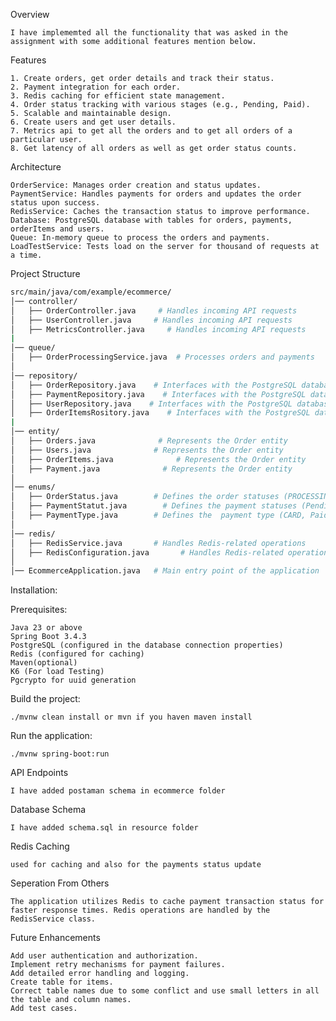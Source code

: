Overview

    I have implememted all the functionality that was asked in the assignment with some additional features mention below.

Features

    1. Create orders, get order details and track their status.
    2. Payment integration for each order.
    3. Redis caching for efficient state management.
    4. Order status tracking with various stages (e.g., Pending, Paid).
    5. Scalable and maintainable design.
    6. Create users and get user details.
    7. Metrics api to get all the orders and to get all orders of a particular user.
    8. Get latency of all orders as well as get order status counts.

Architecture

    OrderService: Manages order creation and status updates.
    PaymentService: Handles payments for orders and updates the order status upon success.
    RedisService: Caches the transaction status to improve performance.
    Database: PostgreSQL database with tables for orders, payments, orderItems and users.
    Queue: In-memory queue to process the orders and payments.
    LoadTestService: Tests load on the server for thousand of requests at a time.

Project Structure

```bash
src/main/java/com/example/ecommerce/
│── controller/
│   ├── OrderController.java     # Handles incoming API requests
│   ├── UserController.java     # Handles incoming API requests
│   ├── MetricsController.java     # Handles incoming API requests
|
│── queue/
│   ├── OrderProcessingService.java  # Processes orders and payments
│
│── repository/
│   ├── OrderRepository.java    # Interfaces with the PostgreSQL database
│   ├── PaymentRepository.java    # Interfaces with the PostgreSQL database
│   ├── UserRepository.java    # Interfaces with the PostgreSQL database
│   ├── OrderItemsRository.java    # Interfaces with the PostgreSQL database
|
│── entity/
│   ├── Orders.java              # Represents the Order entity
│   ├── Users.java              # Represents the Order entity
│   ├── OrderItems.java              # Represents the Order entity
│   ├── Payment.java              # Represents the Order entity
│
│── enums/
│   ├── OrderStatus.java        # Defines the order statuses (PROCESSING, COMPLETED, etc.)
│   ├── PaymentStatut.java        # Defines the payment statuses (Pending, Paid, etc.)
│   ├── PaymentType.java        # Defines the  payment type (CARD, Paid, etc.)
│
│── redis/
│   ├── RedisService.java       # Handles Redis-related operations
│   ├── RedisConfiguration.java       # Handles Redis-related operations
│
│── EcommerceApplication.java   # Main entry point of the application
```
Installation:

Prerequisites:

    Java 23 or above
    Spring Boot 3.4.3
    PostgreSQL (configured in the database connection properties)
    Redis (configured for caching)
    Maven(optional)
    K6 (For load Testing)
    Pgcrypto for uuid generation


Build the project:

    ./mvnw clean install or mvn if you haven maven install

Run the application:

    ./mvnw spring-boot:run

API Endpoints 

    I have added postaman schema in ecommerce folder

Database Schema 

    I have added schema.sql in resource folder

Redis Caching 

    used for caching and also for the payments status update

Seperation From Others

    The application utilizes Redis to cache payment transaction status for faster response times. Redis operations are handled by the RedisService class.

Future Enhancements

    Add user authentication and authorization.
    Implement retry mechanisms for payment failures.
    Add detailed error handling and logging.
    Create table for items.
    Correct table names due to some conflict and use small letters in all the table and column names.
    Add test cases.
